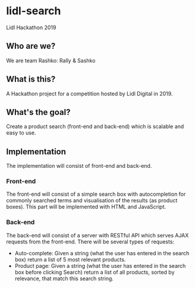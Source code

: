 # lidl-search
Lidl Hackathon 2019

## Who are we?
We are team Rashko: Rally & Sashko

## What is this?
A Hackathon project for a competition hosted by Lidl Digital in 2019.

## What's the goal?
Create a product search (front-end and back-end) which is scalable and easy to use.

## Implementation
The implementation will consist of front-end and back-end.

### Front-end
The front-end will consist of a simple search box with autocompletion for commonly searched
terms and visualisation of the results (as product boxes). This part will be implemented with
HTML and JavaScript.

### Back-end
The back-end will consist of a server with RESTful API which serves AJAX requests from the front-end.
There will be several types of requests:
* Auto-complete: Given a string (what the user has entered in the search box) return a list of 5
most relevant products.
* Product page: Given a string (what the user has entered in the search box before clicking Search)
return a list of all products, sorted by relevance, that match this search string.
